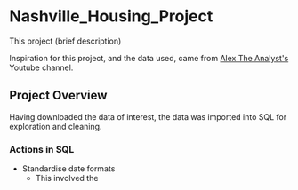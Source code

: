 # Nashville_Housing_Project

This project (brief description)

Inspiration for this project, and the data used, came from [Alex The Analyst's](https://www.youtube.com/channel/UC7cs8q-gJRlGwj4A8OmCmXg) Youtube channel.


## Project Overview

Having downloaded the data of interest, the data was imported into SQL for exploration and cleaning.

### Actions in SQL

- Standardise date formats
   - This involved the 
